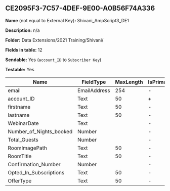 ## CE2095F3-7C57-4DEF-9E00-A0B56F74A336

**Name** (not equal to External Key)**:** Shivani_AmpScript3_DE1

**Description:** n/a

**Folder:** Data Extensions/2021 Training/Shivani/

**Fields in table:** 12

**Sendable:** Yes (`account_ID` to `Subscriber Key`)

**Testable:** Yes

| Name | FieldType | MaxLength | IsPrimaryKey | IsNullable | DefaultValue |
| --- | --- | --- | --- | --- | --- |
| email | EmailAddress | 254 | - | - |  |
| account_ID | Text | 50 | + | - |  |
| firstname | Text | 50 | - | - |  |
| lastname | Text | 50 | - | - |  |
| WebinarDate | Text |  | - | - |  |
| Number_of_Nights_booked | Number |  | - | - |  |
| Total_Guests | Number |  | - | - |  |
| RoomImagePath | Text | 50 | - | - |  |
| RoomTitle | Text | 50 | - | - |  |
| Confirmation_Number | Number |  | - | - |  |
| Opted_In_Subscriptions | Text | 50 | - | - |  |
| OfferType | Text | 50 | - | - |  |
